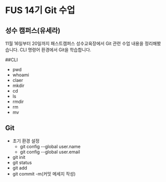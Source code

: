 # FUS 14기 Git 수업
## 성수 캠퍼스(유세라)
11월 16일부터 20일까지 패스트캠퍼스 성수교육장에서 Git 관련 수업 내용을 정리해봤습니다.
CLI 명령어 환경에서 Git을 학습합니다. 

##CLI

- pwd
- whoami
- claer
- mkdir
- cd
- ls
- rmdir
- rm
- mv

## Git
- 초기 환경 설정
  - git config --global user.name
  - git config --global user.email
- git init
- git status
- git add
- git commit -m(커밋 메세지 작성)